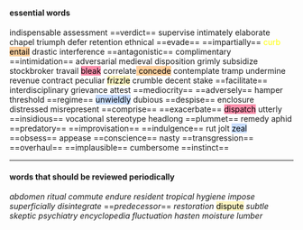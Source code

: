 #### essential words
indispensable assessment ==verdict== supervise intimately elaborate chapel triumph defer retention ethnical ==evade== ==impartially== <mark style="background: transparent; color: yellow">curb</mark> <mark style="background: #FFB86CA6;">entail</mark> drastic interference ==antagonistic== complimentary ==intimidation== adversarial medieval disposition grimly subsidize stockbroker travail <mark style="background: #FF5582A6;">bleak</mark> correlate<mark style="background: #FFB86CA6;"> concede</mark> contemplate tramp undermine revenue contract peculiar <mark style="background: #FFF3A3A6;">frizzle</mark> crumble decent stake ==facilitate== interdisciplinary grievance attest ==mediocrity== ==adversely== hamper threshold ==regime== <mark style="background: #ADCCFFA6;">unwieldly</mark> dubious ==despise== enclosure distressed misrepresent ==comprise== ==exacerbate== <mark style="background: #FF5582A6;">dispatch</mark> utterly ==insidious== vocational stereotype headlong ==plummet== remedy aphid ==predatory== ==improvisation== ==indulgence== rut jolt  <mark style="background: #ADCCFFA6;">zeal</mark> ==obsess== appease ==conscience== nasty ==transgression== ==overhaul== ==implausible== cumbersome ==instinct==

---
#### words that should be reviewed periodically

*abdomen* *ritual* *commute* *endure* *resident* *tropical* *hygiene* *impose* *superficially* *disintegrate* ==*predecessor*== *restoration* <mark style="background: #FFF3A3A6;">dispute</mark> *subtle* *skeptic* *psychiatry* *encyclopedia* *fluctuation* *hasten* *moisture* *lumber* 
